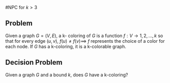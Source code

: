 #NPC for $k>3$
## Problem
Given a graph $G=(V,E)$, a k- coloring of $G$ is a function $f :V →{1,2,...,k}$ so that for every edge $(u,v)$, $f(u) ≠ f(v) \implies$ $f$ represents the choice of a color for each node. If $G$ has a k-coloring, it is a k-colorable graph.
## Decision Problem
Given a graph $G$ and a bound $k$, does $G$ have a k-coloring?